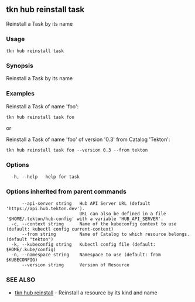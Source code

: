 ## tkn hub reinstall task

Reinstall a Task by its name

### Usage

```
tkn hub reinstall task
```

### Synopsis

Reinstall a Task by its name

### Examples


Reinstall a Task of name 'foo':

    tkn hub reinstall task foo

or

Reinstall a Task of name 'foo' of version '0.3' from Catalog 'Tekton':
	
	tkn hub reinstall task foo --version 0.3 --from tekton


### Options

```
  -h, --help   help for task
```

### Options inherited from parent commands

```
      --api-server string   Hub API Server URL (default 'https://api.hub.tekton.dev').
                            URL can also be defined in a file '$HOME/.tekton/hub-config' with a variable 'HUB_API_SERVER'.
  -c, --context string      Name of the kubeconfig context to use (default: kubectl config current-context)
      --from string         Name of Catalog to which resource belongs. (default "tekton")
  -k, --kubeconfig string   Kubectl config file (default: $HOME/.kube/config)
  -n, --namespace string    Namespace to use (default: from $KUBECONFIG)
      --version string      Version of Resource
```

### SEE ALSO

* [tkn hub reinstall](tkn_hub_reinstall.md)	 - Reinstall a resource by its kind and name

